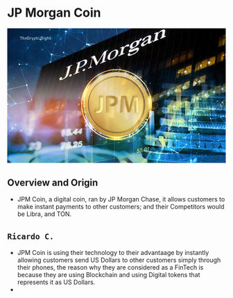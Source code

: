 # JP Morgan Coin
![](JPM-Coin.jpg)

## Overview and Origin
* JPM Coin, a digital coin, ran by JP Morgan Chase, it allows customers to make instant payments to other customers; and their Competitors would be Libra, and TON. 

`Ricardo C.`
-
* JPM Coin is using their technology to their advantaage by instantly allowing customers send US Dollars to other customers simply through their phones, the reason why they are considered as a FinTech is because they are using Blockchain and using Digital tokens that represents it as US Dollars. 
* 

